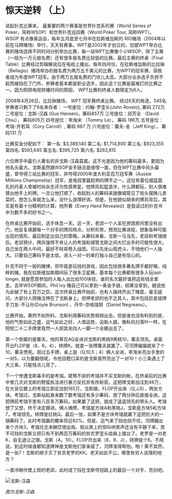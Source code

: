 # 惊天逆转 （上）

说起扑克比赛来， 最重要的两个赛事是世界扑克系列赛（World Series of Poker，简称WSOP）和世界扑克巡回赛（World Poker Tour, 简称WPT）。WSOP 有点像奥运会，每年五月底至七月中在拉斯维加斯的 RIO赌场（2004年以前在马蹄赌场）举行，天天有赛事。WPT是2002年才创立的。加盟WPT举办比赛的赌场选择不同时间分别举办比赛，每一站WPT比赛像个小WSOP，除了主赛（一般为一万元报名费）还有很多报名费比较低的比赛。最后主赛的终桌（Final Table）比赛经过剪辑解说后在电视上播出。每年四月份，在拉斯维加斯的比拉揪（Bellagio）赌场举办的报名费为两万五千美元的比赛，为WPT的冠军赛，获胜者成为年度WPT冠军。由于两万五报名费的门坎儿太高，大部分业余选手负担不起而被挡在了门外，参赛者基本都是职业选手，因此这个比赛是最难打的比赛之一。因为照顾电视转播时间的原因， WPT比赛的终桌人数限定为6人。
 
2008年4月26日，比拉揪赌场， WPT 冠军赛终桌比赛。
经过6天的角逐，545名参赛者只剩下了6名幸存者：
一号座位：约翰-罗歪头(John Roveto), 筹码 272万
二号座位：戈斯-汉森 (Gus Hansen)，筹码857万
三号座位：邱芳全 （David Chiu）， 筹码605万
四号座位：李淘米 （Tommy Le）， 筹码 196万
五号座位：考瑞-开若耳（Cory Carroll）, 筹码 667 万
六号座位：寨夫-金（Jeff King）， 筹码131 万
 
比赛奖金分配如下：
第一名: $3,389,140
第二名: $1,714,800
第三名: $923,355
第四名: $593,645
第五名: $395,725
第六名: $263,815
 
六位牌手中最引人著名的非戈斯-汉森莫属。这不光是因为他的筹码最多，更因为他名头最大。戈斯虽然跟WSOP金手链总是缘悭一面，但在WPT比赛中风头最盛，曾夺得三站比赛的冠军，并夺得2005年澳大利亚百万冠军赛（Aussie Millions Champinship）冠军，是电视里最脸熟的牌手之一。这位有着位威猛面孔的丹麦人曾被时尚杂志评为性感男星。他牌风松猛诡诈，什么牌都玩，别人很难猜出他手上的牌。一旦让他打顺了，收起别人的筹码来就像城管见了街头摆摊儿卖菜的，想怎么来就怎么来，没什么道理好讲。但是，在他貌似胡来的牌风背后，其实是有着十分精明的计算。他所著《Every Hand Revealed》是我读过的扑克书中为数不多的好书之一。
 
在终桌比赛开始前，选手休息一天。这一天，老邱一个人呆在旅馆房间里没有出门，他反复琢磨每一个对手的牌风特点，分析形势，预测比赛进程，想象各种可能出现的情形，最后制定出自己的策略。从筹码来看，戈斯一马当先，老邱和考瑞随后。老邱预计，牌风强悍不肯让人的考瑞和城管戈斯之间大打出手的可能性很大。自己坐在两人中间，最好不轻易卷入战团。可以先坐山观虎斗，不怕他们一人独大。只要自己筹码不是太低，进入一对一的单打独斗自己是有信心的。
 
扑克不同于一般的赌博，但毕竟是玩钱的游戏，因此包括很多著名牌手都好赌，纯粹的赌。我在拉斯维加斯期间玩了很多卫星赛，基本每个比赛都有很多人玩last-longer, 就是愿意参加的人每人出比如100块钱，谁的名次最好谁把这些钱全拿走。去年WSOP期间，Phil Ivy 赌自己可以拿到一条金手链，结果没拿到，据说他为此输了有上百万之巨。这次终桌比赛开始前，也有人操持开出了赌盘，毫无疑问，大部分人把赌注押在了戈斯身上。但押老邱的也不乏其人，其中包括巨星级牌手刀友-不让孙(Doyle Brunson) 、丹牛-奈格瑞努（Daniel Negreanu）。
 
比赛开始，果然不如所料，戈斯利用筹码优势频频出击。但是谁也没有料到的是，他的气势如此之盛，运气如此之好，人借运势，运助人威，像秋风扫落叶一样，在短短二十二手牌里竟然一人把其余四人一脚一个全踢出去了。
 
第一个倒霉的是寨夫，他的草花AQ全进对戈斯的黑桃9黑桃10，寨夫领先。桌面开出FLOP是（8，6，4），转牌K。就差一张牌寨夫就赢了，可河牌偏偏就来了个10，寨夫愤死。刚过五手牌，桌上是（Q,10,5；4）俩人全进，李淘米亮出手里的一对5，以为要翻倍呢，令他目瞪口呆的是戈斯竟然亮出了一对10！小三条遇上了大三条，只能怪点儿背了。
 
下一个惨遭戈斯毒手的是考瑞。桀骜不驯的考瑞并不买戈斯的帐，在终桌前的比赛中曾几次对戈斯的野蛮执法进行暴力反抗并有所斩获。这把牌戈斯加注到48万，在大盲位置上的考瑞立即反加到165万，戈斯跟。FLOP开出来（Q,J,6），两张方块。考瑞过，戈斯站起身来数了数考瑞还有多少筹码，想了两分钟后直接全进。这把牌前考瑞手里有八百多万筹码，如果赢了这把，就成了遥遥领先的带头人。考瑞想了又想，终于决定跟进。俩人摊牌，考瑞是方块A和黑桃J，戈斯是方块5和方块7，考瑞领先。转牌是红桃Q。最后一张，如果不是方块考瑞就赢下这把巨大的一锅筹码了。此时考瑞赢的概率将近82%。但是，运气来了挡也挡不住，河牌蹦出来个方块3，考瑞壮志未酬饮恨出局。观众席上的惊叫哄笑声还没有平静下来，势不可挡的戈斯又把只有不到两百万筹码的贫农罗歪头给揪上擂台了。老罗是一对老K，自无退让之理。戈斯（A，10）。FLOP开出来（8，9，J），转牌是个6。不用说，到这时候谁都知道牌神是戈斯他们家亲戚了，河牌准得帮他。啪！果不其然，是一张7！戈斯的顺子灭了贫农老罗的KK。老天如此不公，哪里有穷人说理的地方？
 
一直冷眼作壁上观的老邱，此时成了挡在戈斯夺冠路上的最后一个对手，亮剑吧。

![戈斯-汉森](http://media.cardplayer.com/assets/photos/000/017/520/medium_GusHansen_Large_.JPG?1244947517)

*图为戈斯-汉森*
